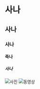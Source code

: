 # 사나
## 사나
### 사나
#### 죽나
##### 사나
![사진](http://cfile22.uf.tistory.com/image/2541D84457193CBB389319)
![동영상](https://youtu.be/fq7BcOFMDAw)
